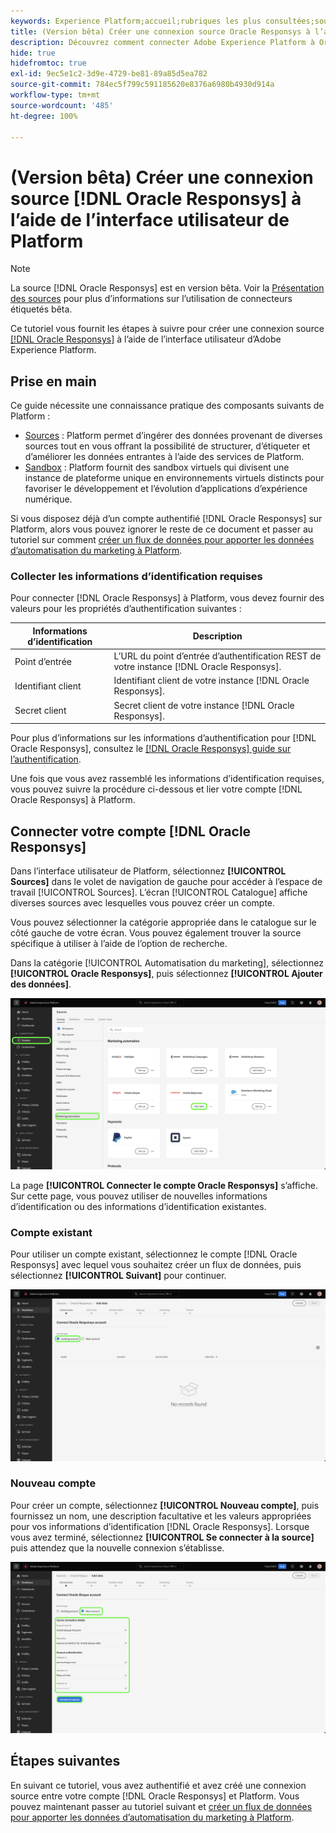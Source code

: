 ```yaml
---
keywords: Experience Platform;accueil;rubriques les plus consultées;sources;connecteurs;oracle;
title: (Version bêta) Créer une connexion source Oracle Responsys à l’aide de l’interface utilisateur de Platform
description: Découvrez comment connecter Adobe Experience Platform à Oracle Responsys à l’aide de l’interface utilisateur de Platform.
hide: true
hidefromtoc: true
exl-id: 9ec5e1c2-3d9e-4729-be81-89a85d5ea782
source-git-commit: 784ec5f799c591185620e8376a6980b4930d914a
workflow-type: tm+mt
source-wordcount: '485'
ht-degree: 100%

---
```


# (Version bêta) Créer une connexion source [!DNL Oracle Responsys] à l’aide de l’interface utilisateur de Platform

>[!NOTE]
>
>La source [!DNL Oracle Responsys] est en version bêta. Voir la [Présentation des sources](../../../../home.md#terms-and-conditions) pour plus d’informations sur l’utilisation de connecteurs étiquetés bêta.

Ce tutoriel vous fournit les étapes à suivre pour créer une connexion source [[!DNL Oracle Responsys]](../../../../connectors/marketing-automation/oracle-responsys.md) à l’aide de l’interface utilisateur d’Adobe Experience Platform.

## Prise en main

Ce guide nécessite une connaissance pratique des composants suivants de Platform :

* [Sources](../../../../home.md) : Platform permet d’ingérer des données provenant de diverses sources tout en vous offrant la possibilité de structurer, d’étiqueter et d’améliorer les données entrantes à l’aide des services de Platform.
* [Sandbox](../../../../../sandboxes/home.md) : Platform fournit des sandbox virtuels qui divisent une instance de plateforme unique en environnements virtuels distincts pour favoriser le développement et l’évolution d’applications d’expérience numérique.

Si vous disposez déjà d’un compte authentifié [!DNL Oracle Responsys] sur Platform, alors vous pouvez ignorer le reste de ce document et passer au tutoriel sur comment [créer un flux de données pour apporter les données d’automatisation du marketing à Platform](../../dataflow/marketing-automation.md).

### Collecter les informations d’identification requises

Pour connecter [!DNL Oracle Responsys] à Platform, vous devez fournir des valeurs pour les propriétés d’authentification suivantes :

| Informations d’identification | Description |
| --- | --- |
| Point d’entrée | L’URL du point d’entrée d’authentification REST de votre instance [!DNL Oracle Responsys]. |
| Identifiant client | Identifiant client de votre instance [!DNL Oracle Responsys]. |
| Secret client | Secret client de votre instance [!DNL Oracle Responsys]. |

Pour plus d’informations sur les informations d’authentification pour [!DNL Oracle Responsys], consultez le [[!DNL Oracle Responsys] guide sur l’authentification](https://docs.oracle.com/en/cloud/saas/marketing/responsys-develop/API/GetStarted/authentication.htm).

Une fois que vous avez rassemblé les informations d’identification requises, vous pouvez suivre la procédure ci-dessous et lier votre compte [!DNL Oracle Responsys] à Platform.

## Connecter votre compte [!DNL Oracle Responsys]

Dans l’interface utilisateur de Platform, sélectionnez **[!UICONTROL Sources]** dans le volet de navigation de gauche pour accéder à l’espace de travail [!UICONTROL Sources]. L’écran [!UICONTROL Catalogue] affiche diverses sources avec lesquelles vous pouvez créer un compte.

Vous pouvez sélectionner la catégorie appropriée dans le catalogue sur le côté gauche de votre écran. Vous pouvez également trouver la source spécifique à utiliser à l’aide de l’option de recherche.

Dans la catégorie [!UICONTROL Automatisation du marketing], sélectionnez **[!UICONTROL Oracle Responsys]**, puis sélectionnez **[!UICONTROL Ajouter des données]**.

![Le catalogue des sources Adobe Experience Platform avec la source Oracle Responsys mise en surbrillance.](../../../../images/tutorials/create/oracle-responsys/catalog.png)

La page **[!UICONTROL Connecter le compte Oracle Responsys]** s’affiche. Sur cette page, vous pouvez utiliser de nouvelles informations d’identification ou des informations d’identification existantes.

### Compte existant

Pour utiliser un compte existant, sélectionnez le compte [!DNL Oracle Responsys] avec lequel vous souhaitez créer un flux de données, puis sélectionnez **[!UICONTROL Suivant]** pour continuer.

![L’écran d’authentification du compte existant pour Oracle Responsys.](../../../../images/tutorials/create/oracle-responsys/existing.png)

### Nouveau compte

Pour créer un compte, sélectionnez **[!UICONTROL Nouveau compte]**, puis fournissez un nom, une description facultative et les valeurs appropriées pour vos informations d’identification [!DNL Oracle Responsys]. Lorsque vous avez terminé, sélectionnez **[!UICONTROL Se connecter à la source]** puis attendez que la nouvelle connexion s’établisse.

![L’écran d’authentification de nouveau compte pour Oracle Responsys.](../../../../images/tutorials/create/oracle-eloqua/new.png)

## Étapes suivantes

En suivant ce tutoriel, vous avez authentifié et avez créé une connexion source entre votre compte [!DNL Oracle Responsys] et Platform. Vous pouvez maintenant passer au tutoriel suivant et [créer un flux de données pour apporter les données d’automatisation du marketing à Platform](../../dataflow/marketing-automation.md).
